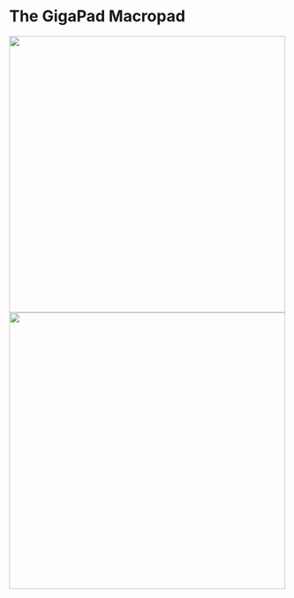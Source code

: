 # The GigaPad Macropad

<img src="https://github.com/ubiqueIoT/GigaPad/assets/8181497/a15fc941-54bb-4c40-9294-5e67a622507c" width="500">
</br>
<img src="https://github.com/ubiqueIoT/GigaPad/assets/8181497/59dac0b4-4563-48e2-9a0e-661e131de27c" width="500">
